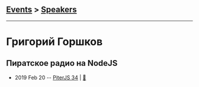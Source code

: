 ## [Events](../README.md) > [Speakers](../speakers.md)
---

# Григорий Горшков

## Пиратское радио на NodeJS
- 2019 Feb 20 -- [PiterJS 34](https://www.youtube.com/watch?v=ubMGsDHDshI)  | [:notebook:](https://fs.piterjs.org/events/34/gorshkov.pdf)  
